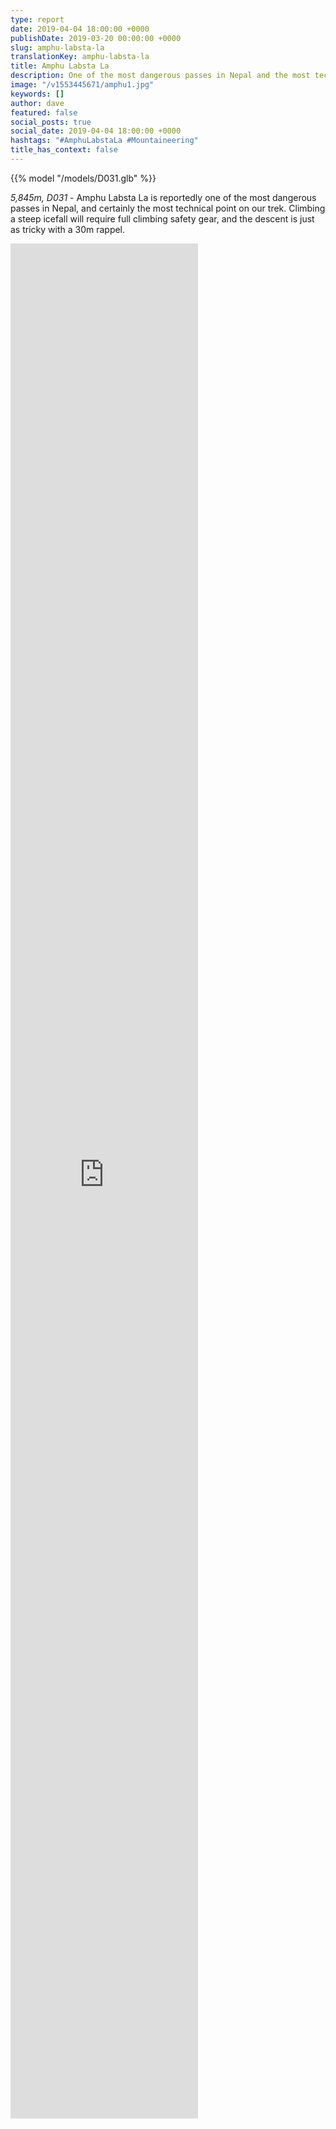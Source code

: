 ```yaml
---
type: report
date: 2019-04-04 18:00:00 +0000
publishDate: 2019-03-20 00:00:00 +0000
slug: amphu-labsta-la
translationKey: amphu-labsta-la
title: Amphu Labsta La
description: One of the most dangerous passes in Nepal and the most technical part of the trek.
image: "/v1553445671/amphu1.jpg"
keywords: []
author: dave
featured: false
social_posts: true
social_date: 2019-04-04 18:00:00 +0000
hashtags: "#AmphuLabstaLa #Mountaineering"
title_has_context: false
---
```


{{% model "/models/D031.glb" %}}

_5,845m, D031_ - Amphu Labsta La is reportedly one of the most dangerous passes in Nepal, and certainly the most technical point on our trek. Climbing a steep icefall will require full climbing safety gear, and the descent is just as tricky with a 30m rappel.

<iframe class="youtube" style="height:75vh;" frameBorder="0" allowfullscreen src="https://umap.openstreetmap.fr/en/map/untitled-map_307234?scaleControl=false&miniMap=false&scrollWheelZoom=false&zoomControl=true&allowEdit=false&moreControl=false&searchControl=null&tilelayersControl=null&embedControl=null&datalayersControl=null&onLoadPanel=undefined&captionBar=false&fullscreenControl=null&datalayers=809606#13/27.8822/86.9035"></iframe>
